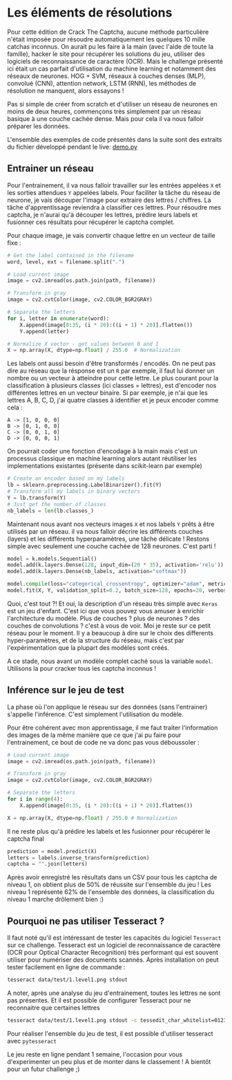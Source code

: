 # Les éléments de résolutions

Pour cette édition de Crack The Captcha, aucune méthode particulière n'était imposée pour résoudre automatiquement les
quelques 10 mille catchas inconnus. On aurait pu les faire à la main (avec l'aide de toute la famille), hacker le site
pour récupérer les solutions du jeu, utiliser des logiciels de reconnaissance de caractère (OCR). Mais
le challenge présenté ici était un cas parfait d'utilisation du machine learning et notamment des réseaux de neurones.
HOG + SVM, réseaux à couches denses (MLP), convolué (CNN), attention network, LSTM (RNN), les méthodes de résolution
ne manquent, alors essayons !

Pas si simple de créer from scratch et d'utiliser un réseau de neurones en moins de deux heures, commençons très
simplement par un réseau basique à une couche cachée dense. Mais pour cela il va nous falloir préparer les données.

L'ensemble des exemples de code présentés dans la suite sont des extraits du fichier développé pendant le live:
[demo.py](https://github.com/meritisgroup/challenge-crack-the-captcha-public/blob/master/demo.py)

## Entrainer un réseau

Pour l'entrainement, il va nous falloir travailler sur les entrées appelées `X` et les sorties attendues `Y` appelées
labels. Pour faciliter la tâche du réseau de neurone, je vais découper l'image pour extraire des lettres / chiffres.
La tâche d'apprentissage reviendra à classifier ces lettres. Pour résoudre mes captcha, je n'aurai qu'à découper les
lettres, prédire leurs labels et fusionner ces résultats pour récupérer le captcha complet.

Pour chaque image, je vais convertir chaque lettre en un vecteur de taille fixe :

```python
# Get the label contained in the filename
word, level, ext = filename.split(".")

# Load current image
image = cv2.imread(os.path.join(path, filename))

# Transform in gray 
image = cv2.cvtColor(image, cv2.COLOR_BGR2GRAY)

# Separate the letters
for i, letter in enumerate(word):
    X.append(image[0:35, (i * 20):((i + 1) * 20)].flatten())
    Y.append(letter)

# Normalize X vector - get values between 0 and 1
X = np.array(X, dtype=np.float) / 255.0  # Normalization
```

Les labels ont aussi besoin d'être transformés / encodés. On ne peut pas dire au réseau que la résponse est un `R` par 
exemple, il faut lui donner un nombre ou un vecteur à atteindre pour cette lettre. Le plus courant pour la classification
à plusieurs classes (ici classes = lettres), est d'encoder nos différentes lettres en un vecteur binaire. Si par exemple,
je n'ai que les lettres A, B, C, D, j'ai quatre classes à identifier et je peux encoder comme cela : 

```pseudocode
A -> [1, 0, 0, 0]
B -> [0, 1, 0, 0]
C -> [0, 0, 1, 0]
D -> [0, 0, 0, 1]
```

On pourrait coder une fonction d'encodage à la main mais c'est un processus classique en machine learning alors autant
réutiliser les implementations existantes (présente dans scikit-learn par exemple)

```python
# Create an encoder based on my labels
lb = sklearn.preprocessing.LabelBinarizer().fit(Y)
# Transform all my labels in binary vectors
Y = lb.transform(Y)
# Just get the number of classes
nb_labels = len(lb.classes_)
```

Maintenant nous avant nos vecteurs images `X` et nos labels `Y` prêts à être utilisés par un réseau. il va nous falloir
décrire les différents couches (layers) et les différents hyperparamètres, une tâche délicate ! Restons simple avec 
seulement une couche cachée de 128 neurones. C'est parti !

```python
model = k.models.Sequential()
model.add(k.layers.Dense(128, input_dim=(20 * 35), activation='relu'))
model.add(k.layers.Dense(nb_labels, activation="softmax"))

model.compile(loss="categorical_crossentropy", optimizer="adam", metrics=["accuracy"])
model.fit(X, Y, validation_split=0.2, batch_size=128, epochs=20, verbose=1)
```

Quoi, c'est tout ?! Et oui, la description d'un réseau très simple avec `Keras` est un jeu d'enfant. C'est ici que vous
pouvez vous amuser à enrichir l'architecture du modèle. Plus de couches ? plus de neurones ? des couches de convolutions ?
c'est à vous de voir. Moi je reste sur ce petit réseau pour le moment. Il y a beaucoup à dire sur le choix des differents
hyper-paramètres, et de la structure du réseau, mais c'est par l'expérimentation que la plupart des modèles sont créés.

A ce stade, nous avant un modèle complet caché sous la variable `model`. Utilisons la pour cracker tous les captcha
inconnus !

## Inférence sur le jeu de test

La phase où l'on applique le réseau sur des données (sans l'entrainer) s'appelle l'inférence. C'est simplement l'utilisation
du modèle.

Pour être cohérent avec mon apprentissage, il me faut traiter l'information des images de la même manière que ce que
j'ai pu faire pour l'entrainement, ce bout de code ne va donc pas vous déboussoler : 

```python
# Load current image
image = cv2.imread(os.path.join(path, filename))

# Transform in gray 
image = cv2.cvtColor(image, cv2.COLOR_BGR2GRAY)

# Separate the letters
for i in range(4):
    X.append(image[0:35, (i * 20):((i + 1) * 20)].flatten())

X = np.array(X, dtype=np.float) / 255.0 # Normalization
```

Il ne reste plus qu'à prédire les labels et les fusionner pour récupérer le captcha final

```python
prediction = model.predict(X)
letters = labels.inverse_transform(prediction)
captcha = "".join(letters)
```

Après avoir enregistré les résultats dans un CSV pour tous les captcha de niveau 1, on obtient plus de 50% de réussite
sur l'ensemble du jeu ! Les niveau 1 représente 62% de l'ensemble des données, la classification du niveau 1 marche 
drôlement bien :)

## Pourquoi ne pas utiliser Tesseract ?

Il faut noté qu'il est intéressant de tester les capacités du logiciel `Tesseract` sur ce challenge. Tesseract est un
logiciel de reconnaissance de caractère (OCR pour Optical Character Recognition) très performant qui est souvent 
utiliser pour numériser des documents scannés. Après installation on peut tester facilement en ligne de commande :

```bash
tesseract data/test/1.level1.png stdout
```

A noter, après une analyse du jeu d'entrainement, toutes les lettres ne sont pas présentes. Et il est possible de
configurer Tesseract pour ne reconnaitre que certaines lettres

```bash
tesseract data/test/1.level1.png stdout -c tessedit_char_whitelist=012345689ACDEFHKLMPQRSTUVXYZ
```

Pour réaliser l'ensemble du jeu de test, il est possible d'utiliser tesseract avec `pytesseract`


Le jeu reste en ligne pendant 1 semaine, l'occasion pour vous d'experimenter un peu plus et de monter dans le classement !
A bientôt pour un futur challenge ;)


